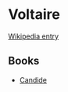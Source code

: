 # Voltaire

[Wikipedia entry](https://en.wikipedia.org/wiki/Voltaire)

## Books

- [Candide](Candide.md)
